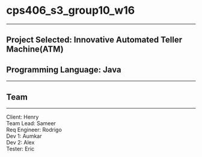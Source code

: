 # cps406_s3_group10_w16

---
## Project Selected: Innovative Automated Teller Machine(ATM) 
## Programming Language: Java
---
## Team
---

Client: Henry <br>
Team Lead: Sameer <br>
Req Engineer: Rodrigo <br> 
Dev 1: Aumkar <br>
Dev 2: Alex <br>
Tester: Eric <br>



